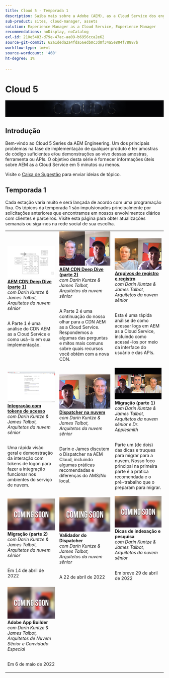 ```yaml
---
title: Cloud 5 - Temporada 1
description: Saiba mais sobre a Adobe (AEM), as a Cloud Service dos engenheiros especialistas da Adobe Experience Manager, que a criam e dos serviços especializados que a oferecem.
sub-product: sites, cloud-manager, assets
solution: Experience Manager as a Cloud Service, Experience Manager
recommendations: noDisplay, noCatalog
exl-id: 210e5483-d79e-47ac-aa09-b6956cca2e62
source-git-commit: 62a1deda2a4fda56edb0c3d0f34a5e804f78887b
workflow-type: tm+mt
source-wordcount: '460'
ht-degree: 1%

---
```


# Cloud 5

![Série AEM especialistas](./imgs/masthead.png)

## Introdução

Bem-vindo ao Cloud 5 Series da AEM Engineering. Um dos principais problemas na fase de implementação de qualquer produto é ter amostras de código suficientes e/ou demonstrações ao vivo dessas amostras, ferramenta ou APIs. O objetivo desta série é fornecer informações úteis sobre AEM as a Cloud Service em 5 minutos ou menos.

Visite o [Caixa de Sugestão](https://forms.office.com/r/74P5Xz4UH0) para enviar ideias de tópico.

## Temporada 1

Cada estação varia muito e será lançada de acordo com uma programação fixa. Os tópicos da temporada 1 são impulsionados principalmente por solicitações anteriores que encontramos em nossos envolvimentos diários com clientes e parceiros. Visite esta página para obter atualizações semanais ou siga-nos na rede social de sua escolha.

<table>
  <tr>
   <td>
      <a href="./cloud5-aem-cdn-part1.md">
      <img alt="AEM CDN Parte 1" src="./imgs/001-thumb.png"/>
      </a>
      <div>
         <a href="./cloud5-aem-cdn-part1.md"><strong>AEM CDN Deep Dive (parte 1)</strong></a>         
         <br/><em>com Darin Kuntze &amp; James Talbot, Arquitetos da nuvem sênior</em>
      </div>
      <p>
        <br/>
         A Parte 1 é uma análise do CDN AEM as a Cloud Service e como usá-lo em sua implementação.
      </p>
     </td>   
     <td>
      <a href="./cloud5-aem-cdn-part2.md">
         <img alt="CDN AEM Parte 2" src="./imgs/002-thumb.png"/>
      </a>
      <div>
         <a href="./cloud5-aem-cdn-part2.md"><strong>AEM CDN Deep Dive (parte 2)</strong></a>
         <br/><em>com Darin Kuntze &amp; James Talbot, Arquitetos da nuvem sênior</em>
      </div>
      <p>
        <br/>
         A Parte 2 é uma continuação do nosso olhar para a CDN AEM as a Cloud Service. Respondemos a algumas das perguntas e mitos mais comuns sobre quais recursos você obtém com a nova CDN.
      </p>
   </td>
     <td>
        <a href="./cloud5-aem-log-files.md">
            <img alt="Arquivos de registro e registro" src="./imgs/003-thumb.png"/>
        </a>
      <div>
         <a href="./cloud5-aem-log-files.md"><strong>Arquivos de registro e registro</strong></a>
         <br/><em>com Darin Kuntze &amp; James Talbot, Arquitetos da nuvem sênior</em>
      </div>
      <p>
        <br/>
         Esta é uma rápida análise de como acessar logs em AEM as a Cloud Service, incluindo como acessá-los por meio da interface do usuário e das APIs.
      </p>
   </td> 
  </tr>
  <tr>
   <td>
        <a href="./cloud5-getting-login-token-integrations.md">
            <img alt="Tokens de acesso" src="./imgs/004-thumb.png"/>
        </a>
      <div>
        <a href="./cloud5-getting-login-token-integrations.md"><strong>Integração com tokens de acesso</strong></a>        
         <br/><em>com Darin Kuntze &amp; James Talbot, Arquitetos da nuvem sênior</em>
      </div>
      <p>
        <br/>
         Uma rápida visão geral e demonstração da interação com tokens de logon para fazer a integração funcionar nos ambientes do serviço de nuvem.
      </p>
     </td>   
     <td>
      <a href="./cloud5-aem-dispatcher-cloud.md">
      <img alt="Dispatcher na nuvem" src="./imgs/005-thumb.png"/>
       </a>  
      <div>
        <a href="./cloud5-aem-dispatcher-cloud.md"><strong>Dispatcher na nuvem</strong></a>
         <br/><em>com Darin Kuntze &amp; James Talbot, Arquitetos da nuvem sênior</em>
      </div>
      <p>
        <br/>
        Darin e James discutem o Dispatcher na AEM Cloud, incluindo algumas práticas recomendadas e diferenças do AMS/No local. 
      </p>
   </td>
     <td>
      <img alt="Migração (parte 1)" src="./imgs/006-thumb.png"/>
      <div>
         <strong>Migração (parte 1)</strong>
         <br/><em>com Darin Kuntze &amp; James Talbot, Arquitetos da nuvem sênior e Dr. Applesmith</em>
      </div>
      <p>
        <br/>
         Parte um (de dois) das dicas e truques para migrar para a nuvem. Nosso foco principal na primeira parte é a prática recomendada e o pré-trabalho que o preparam para migrar.
      </p>
   </td> 
  </tr>
<tr>
   <td>
      <img alt="Migração (parte 2)" src="./imgs/coming-soon.png"/>
      <div>
        <strong>Migração (parte 2)</strong>        
         <br/><em>com Darin Kuntze &amp; James Talbot, Arquitetos da nuvem sênior</em>
      </div>
      <p>
        <br/>
         Em 14 de abril de 2022
      </p>
     </td>   
     <td>
      <img alt="Validador do Dispatcher" src="./imgs/coming-soon.png"/>
      <div>
         <strong>Validador do Dispatcher</strong>
         <br/><em>com Darin Kuntze &amp; James Talbot, Arquitetos da nuvem sênior</em>
      </div>
      <p>
        <br/>
         A 22 de abril de 2022
      </p>
   </td>
     <td>
      <img alt="Dicas de indexação e pesquisa" src="./imgs/coming-soon.png"/>
      <div>
         <strong>Dicas de indexação e pesquisa</strong>
         <br/><em>com Darin Kuntze &amp; James Talbot, Arquitetos da nuvem sênior</em>
      </div>
      <p>
        <br/>
         Em breve 29 de abril de 2022
      </p>
   </td> 
  </tr>
    <tr>
        <td>
            <img alt="Adobe App Builder" src="./imgs/coming-soon.png"/>
            <div>
                <strong>Adobe App Builder</strong><br/>        
                <em>com Darin Kuntze &amp; James Talbot, Arquitetos de Nuvem Sênior e Convidado Especial</em>
            </div>
            <p><br/>
                Em 6 de maio de 2022
            </p>
        </td>
        <td></td>
        <td></td>
    </tr>
</table>